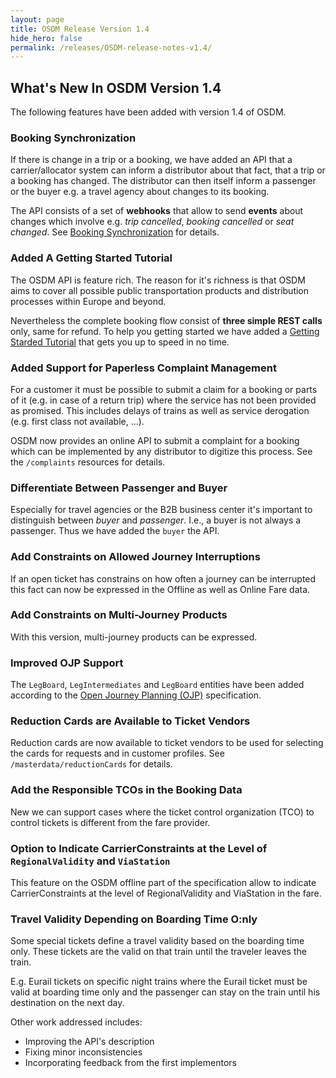 ```yaml
---
layout: page
title: OSDM Release Version 1.4
hide_hero: false
permalink: /releases/OSDM-release-notes-v1.4/
---
```


## What's New In OSDM Version 1.4

The following features have been added with version 1.4 of OSDM.

### Booking Synchronization

If there is change in a trip or a booking, we have added an API that a carrier/allocator system can inform a distributor about that fact, that a trip or a booking has changed. The distributor can then itself inform a passenger or the buyer e.g. a travel agency about changes to its booking.

The API consists of a set of **webhooks** that allow to send **events** about changes which involve e.g. *trip cancelled*, *booking cancelled* or *seat changed*. See [Booking Synchronization](../spec/synchronization) for details.

### Added A Getting Started Tutorial

The OSDM API is feature rich. The reason for it's richness is that OSDM aims to cover all possible public transportation products and distribution processes within Europe and beyond.

Nevertheless the complete booking flow consist of **three simple REST calls** only, same for refund. To help you getting started we have added a [Getting Starded Tutorial](../spec/getting-started) that gets you up to speed in no time.

### Added Support for Paperless Complaint Management

For a customer it must be possible to submit a claim for a booking or parts of it (e.g. in case of a return trip) where the service has not been provided as promised. This includes delays of trains as well as service derogation (e.g. first class not available, ...).

OSDM now provides an online API to submit a complaint for a booking which can be implemented by any distributor to digitize this process. See the `/complaints` resources for details.

### Differentiate Between Passenger and Buyer

Especially for travel agencies or the B2B business center it's important to distinguish between *buyer* and *passenger*. I.e., a buyer is not always a passenger. Thus we have added the `buyer` the API.

### Add Constraints on Allowed Journey Interruptions

If an open ticket has constrains on how often a journey can be interrupted this fact can now be expressed in the Offline as well as Online Fare data.

### Add Constraints on Multi-Journey Products

With this version, multi-journey products can be expressed.

### Improved OJP Support

The `LegBoard`, `LegIntermediates` and `LegBoard` entities have been added according to the [Open Journey Planning (OJP)](https://www.transmodel-cen.eu/ojp-standard/) specification.

### Reduction Cards are Available to Ticket Vendors

Reduction cards are now available to ticket vendors to be used for selecting the cards for requests and in customer profiles. See `/masterdata/reductionCards` for details.

### Add the Responsible TCOs in the Booking Data

New we can support cases where the ticket control organization (TCO) to control tickets is different from the fare provider.

### Option to Indicate CarrierConstraints at the Level of `RegionalValidity` and `ViaStation`

This feature on the OSDM offline part of the specification allow to indicate CarrierConstraints at the level of RegionalValidity and ViaStation in the fare.

### Travel Validity Depending on Boarding Time O:nly

Some special tickets define a travel validity based on the boarding time only. These tickets are the valid on that train until the traveler leaves the train.

E.g. Eurail tickets on specific night trains where the Eurail ticket must be valid at boarding time only and the passenger can stay on the train until his destination on the next day.

Other work addressed includes:

- Improving the API's description
- Fixing minor inconsistencies
- Incorporating feedback from the first implementors
